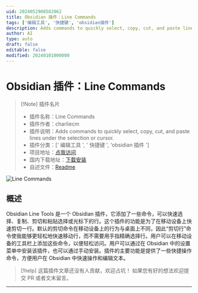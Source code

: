 ```yaml
---
uid: 2024052908582062
title: Obsidian 插件：Line Commands
tags: ['编辑工具', '快捷键', 'obsidian插件']
description: Adds commands to quickly select, copy, cut, and paste lines under the selection or cursor.
author: AI
type: auto
draft: false
editable: false
modified: 20240101000000
---
```


# Obsidian 插件：Line Commands

> [!Note] 插件名片
> - 插件名称：Line Commands
> - 插件作者：charliecm
> - 插件说明：Adds commands to quickly select, copy, cut, and paste lines under the selection or cursor.
> - 插件分类：[' 编辑工具 ', ' 快捷键 ', 'obsidian 插件 ']
> - 项目地址：[点我访问](https://github.com/charliecm/obsidian-line-commands)
> - 国内下载地址：[下载安装](https://pkmer.cn/products/plugin/pluginMarket/?line-commands)
> - 自述文件：[Readme](https://ghproxy.net/https://raw.githubusercontent.com/charliecm/obsidian-line-commands/main/README.md)

![Line Commands](https://cdn.pkmer.cn/covers/line-commands.gif!pkmer)

## 概述

Obsidian Line Tools 是一个 Obsidian 插件，它添加了一些命令，可以快速选择、复制、剪切和粘贴选择或光标下的行。这个插件的功能是为了在移动设备上快速剪切一行。默认的剪切命令在移动设备上的行为与桌面上不同，因此“剪切行”命令使我能够更轻松地快速移动行，而不需要用手指精确选择行。用户可以在移动设备的工具栏上添加这些命令，以便轻松访问。用户可以通过在 Obsidian 中的设置菜单中安装该插件，也可以通过手动安装。插件的主要功能是提供了一些快捷操作命令，方便用户在 Obsidian 中快速操作和编辑文本。

> [!help]
> 这篇插件文章还没有人贡献，欢迎占坑！
> 如果您有好的想法欢迎提交 PR 或者文末留言。

---



